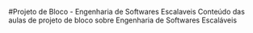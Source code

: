 #Projeto de Bloco - Engenharia de Softwares Escalaveis
Conteúdo das aulas de projeto de bloco sobre Engenharia de Softwares Escaláveis
